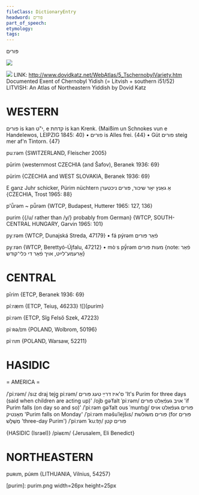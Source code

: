 ```yaml
---
fileClass: DictionaryEntry
headword: פּורים
part_of_speech: 
etymology: 
tags: 
---
```

פּורים

![](https://ia802902.us.archive.org/9/items/Yiddish-Dialect-Maps/Guggenheim-Gruenberg_karte_42.jpg)

![](https://ia902902.us.archive.org/9/items/Yiddish-Dialect-Maps/Katz5_tschernobylvariety_tn.jpg)
LINK: http://www.dovidkatz.net/WebAtlas/5_TschernobylVariety.htm
Documented Exent of Chernobyl Yidish (= Litvish + southern i51/52)
LITVISH: An Atlas of Northeastern Yiddish by Dovid Katz

WESTERN
========

פורים is kan י"ט, e קדחת is kan Krenk.
{Maißim un Schnokes vun e Handelewos, LEIPZIG 1845: 40}
	•	פורים is Alles frei. {44}
	•	Güt פורים steig mer af'n Tintorn. {47}

puːrəm {SWITZERLAND, Fleischer 2005}

pūrim {westernmost CZECHIA (and Šafov), Beranek 1936: 69}

pürim {CZECHIA and WEST SLOVAKIA, Beranek 1936: 69}

E ganz Juhr schicker, Pürim  nüchtern אַ גאַנץ יאָר שיכּור, פּורים ניכטערן {CZECHIA, Trost 1965: 88}

p'ǖrəm ~ pǖrəm {WTCP, Budapest, Hutterer 1965: 127, 136}

purim {{/u/ rather than /y/} probably from German} {WTCP, SOUTH-CENTRAL HUNGARY, Garvin 1965: 101}

pyːrəm {WTCP, Dunajská Streda, 47179}
	•	fá pýrəm פֿאַר פּורים

pyːrən {WTCP, Berettyó-Újfalu, 47212}
	•	mòˑs py̆́rəm מעות פּורים {note: פֿאַר אָרעמע־לײַט, אויך פֿאַר די כּלי־קודש}

CENTRAL
========

pīrim {ETCP, Beranek 1936: 69}

píːræm {ETCP, Teiuș, 46233}
![]{purim}

piːrəm {ETCP, Sîg Felső Szek, 47223}

piˑʀə/ɪm {POLAND, Wolbrom, 50196}

piˑrɩm {POLAND, Warsaw, 52211}

HASIDIC
=======
= AMERICA = 

/ˈpiːrəm/
/sɩz draj tejg̥ piːrəm/ ס'איז דרײַ טעג פּורים 'It's Purim for three days (said when children are acting up)'
/ojb gəˈfalt ˈpiːrəm/ אויב געפֿאַלט פּורים 'if Purim falls (on day so and so)'
/ˈpiːrəm gəˈfalt ous ˈmuntɩg̥/ פּורים געפֿאַלט אויס מאָנטיק 'Purim falls on Monday'
/ˈpiːrəm məšuˈlejšɩs/ פּורים משולשת (for פּוּרִים מְשֻׁלָּשׁ 'three-day Purim')
/ˈpiːrəm ˈkuːtn̩/ פּורים קטן

{HASIDIC (Israel)}
/piʁɛm/ {Jerusalem, Eli Benedict}

NORTHEASTERN
==============

puʀɩm, púʀm {LITHUANIA, Vilnius, 54257}

[purim]: purim.png width=26px height=25px